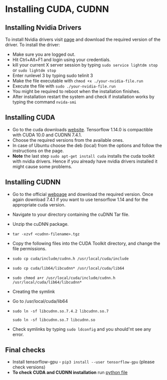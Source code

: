 # Installing CUDA, CUDNN

## Installing Nvidia Drivers
To install Nvidia drivers visit [page](https://www.nvidia.in/Download/index.aspx?lang=en-in) and download the required version of the driver. To install the driver:
  - Make sure you are logged out.
  - Hit Ctrl+Alt+F1 and login using your credentials.
  - kill your current X server session by typing `sudo service lightdm stop` or `sudo lightdm stop`
  - Enter runlevel 3 by typing sudo telinit 3
  - Make the file executable with `chmod +x ./your-nvidia-file.run`
  - Execute the file with `sudo ./your-nvidia-file.run`
  - You might be required to reboot when the installation finishes. 
 - After installation restart the system and check if installation works by typing the command `nvida-smi`

## Installing CUDA

 - Go to the cuda downloads [website](https://developer.nvidia.com/cuda-10.0-download-archive). Tensorflow 1.14.0 is compactible with CUDA 10.0 and CUDNN 7.4.1.
 - Choose the required versions from the available ones.
 - In case of Ubuntu choose the deb (local) from the options and follow the instructions on the page.
 - **Note** the last step `sudo apt-get install cuda` installs the cuda toolkit with nvidia drivers. Hence if you already have nvidia drivers installed it might cause some problems.

## Installing CUDNN
 - Go to the official [webpage](https://developer.nvidia.com/cudnn) and download the required version. Once again download 7.4.1 if you want to use tensorflow 1.14 and for the appropriate cuda version.

 - Navigate to your <cudnnpath> directory containing the cuDNN Tar file.
 - Unzip the cuDNN package.
 - `tar -xzvf <cudnn-filename>.tgz`
 - Copy the following files into the CUDA Toolkit directory, and change the file permissions.
  - `sudo cp cuda/include/cudnn.h /usr/local/cuda/include`
  - `sudo cp cuda/lib64/libcudnn* /usr/local/cuda/lib64`
  - `sudo chmod a+r /usr/local/cuda/include/cudnn.h /usr/local/cuda/lib64/libcudnn*`
 - Creating the symlink
  - Go to /usr/local/cuda/lib64
  - `sudo ln -sf libcudnn.so.7.4.2 libcudnn.so.7`

    `sudo ln -sf libcudnn.so.7 libcudnn.so`
  - Check symlinks by typing `sudo ldconfig` and you should'nt see any error.

## Final checks
  
 - Install tensorflow-gpu - ```pip3 install --user tensorflow-gpu``` (please check versions)
 - **To check CUDA and CUDNN installation** run [python file](./tf-gpu-check.py)
